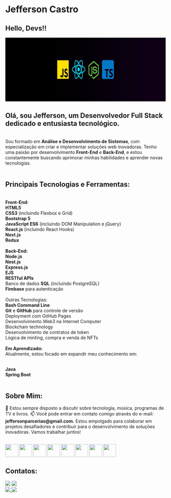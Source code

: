# Jefferson Castro
## Hello, Devs!!

  <img src="./1633930651709.jpg" width="1000px" height="200px"><br>
<h2>Olá, sou Jefferson, um Desenvolvedor Full Stack dedicado e entusiasta tecnológico.</h2><br>
Sou formado em <strong>Análise e Desenvolvimento de Sistemas</strong>, com especialização em criar e implementar soluções web inovadoras. Tenho uma paixão por desenvolvimento <strong>Front-End</strong> e <strong>Back-End</strong>, e estou constantemente buscando aprimorar minhas habilidades e aprender novas tecnologias.<br><br>

<h2><strong>Principais Tecnologias e Ferramentas:</strong></h2><br>
<strong>Front-End:</strong><br>
<strong>HTML5</strong><br>
<strong>CSS3</strong> (incluindo Flexbox e Grid)<br>
<strong>Bootstrap 5</strong><br>
<strong>JavaScript ES6</strong> (incluindo DOM Manipulation e jQuery)<br>
<strong>React.js </strong> (incluindo React Hooks)<br>
<strong>Next.js</strong><br>
<strong>Redux</strong><br><br>
<strong>Back-End:</strong> <br>
<strong>Node.js</strong><br>
<strong>Nest.js</strong><br>
<strong>Express.js</strong><br>
<strong>EJS</strong><br>
<strong>RESTful APIs</strong><br>
Banco de dados <strong>SQL</strong> (incluindo PostgreSQL)<br>
<strong>Firebase</strong> para autenticação<br>
<br>Outras Tecnologias:<br>
<strong>Bash Command Line</strong><br>
<strong>Git</strong> e <strong>GitHub</strong> para controle de versão<br>
Deployment com GitHub Pages<br>
Desenvolvimento Web3 na Internet Computer<br>
Blockchain technology<br>
Desenvolvimento de contratos de token<br>
Lógica de minting, compra e venda de NFTs<br><br>
<strong>Em Aprendizado:</strong><br>
Atualmente, estou focado em expandir meu conhecimento em:<br><br>

<strong>Java</strong><br>
<strong>Spring Boot</strong><br><br>
<h2>Sobre Mim:</h2>
💬 Estou sempre disposto a discutir sobre tecnologia, música, programas de TV e livros.
📫 Você pode entrar em contato comigo através do e-mail: <strong>jeffersonparcerias@gmail.com.</strong>
Estou empolgado para colaborar em projetos desafiadores e contribuir para o desenvolvimento de soluções inovadoras. Vamos trabalhar juntos!

## 

<img src="https://cdn.jsdelivr.net/gh/devicons/devicon/icons/java/java-original.svg" width="40" height="40"/> <img src="https://cdn.jsdelivr.net/gh/devicons/devicon/icons/linux/linux-original.svg" width="40" height="40"/>
<img src="https://cdn.jsdelivr.net/gh/devicons/devicon/icons/html5/html5-original.svg" width="40" height="40"/>
<img src="https://cdn.jsdelivr.net/gh/devicons/devicon/icons/css3/css3-original.svg" width="40" height="40"/>
<img src="https://cdn.jsdelivr.net/gh/devicons/devicon/icons/javascript/javascript-original.svg" width="40" height="40" />
<img src="https://cdn.jsdelivr.net/gh/devicons/devicon/icons/react/react-original.svg" width="40" height="40"/>
<img src="https://cdn.jsdelivr.net/gh/devicons/devicon/icons/typescript/typescript-original.svg"  width="40" height="40"/>
<img src="https://cdn.jsdelivr.net/gh/devicons/devicon/icons/nodejs/nodejs-original.svg" width="40" height="40"/>

## Contatos:

<div>
<a href = "mailto:contato@seu-usuário-aqui"><img src="https://img.shields.io/badge/Gmail-D14836?style=for-the-badge&logo=gmail&logoColor=white" target="_blank"></a>
<a href="https://www.linkedin.com/in/jefferson-medeiros-a3b390b5/" target="_blank"><img src="https://img.shields.io/badge/-LinkedIn-%230077B5?style=for-the-badge&logo=linkedin&logoColor=white" target="_blank"></a>    
</div>


<div>
<a href="https://github.com/Jeffdiginvice">
<img height="180em" src="https://github-readme-stats.vercel.app/api/top-langs/?username=Jeffdiginvice&layout=compact&langs_count=7&theme=dracula"/>
<img height="180em" src="https://github-readme-stats.vercel.app/api?username=Jeffdiginvice&show_icons=true&theme=dracula&include_all_commits=true&count_private=true"/>
</div>


 
